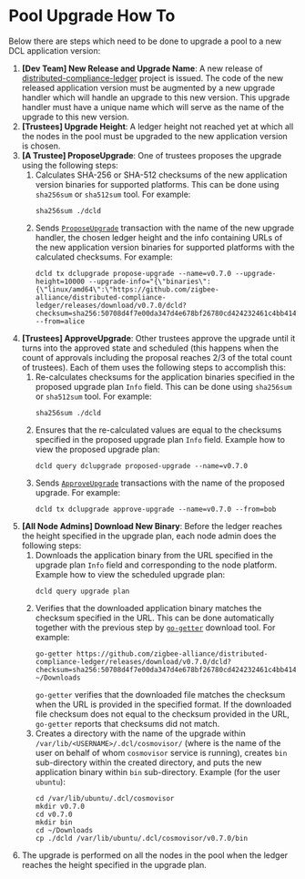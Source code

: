# Pool Upgrade How To

Below there are steps which need to be done to upgrade a pool to a new DCL
application version:

1. **[Dev Team] New Release and Upgrade Name**: A new release of
   [distributed-compliance-ledger](https://github.com/zigbee-alliance/distributed-compliance-ledger)
   project is issued. The code of the new released application version must be
   augmented by a new upgrade handler which will handle an upgrade to this new
   version. This upgrade handler must have a unique name which will serve as the
   name of the upgrade to this new version.
2. **[Trustees] Upgrade Height**: A ledger height not reached yet at which all
   the nodes in the pool must be upgraded to the new application version is
   chosen.
3. **[A Trustee] ProposeUpgrade**: One of trustees proposes the upgrade using
   the following steps:
   1. Calculates SHA-256 or SHA-512 checksums of the new application version
      binaries for supported platforms. This can be done using `sha256sum` or
      `sha512sum` tool. For example:
      ```
      sha256sum ./dcld
      ```
   2. Sends [`ProposeUpgrade`](./transactions.md#propose_upgrade) transaction
      with the name of the new upgrade handler, the chosen ledger height and the
      info containing URLs of the new application version binaries for supported
      platforms with the calculated checksums. For example:
      ```
      dcld tx dclupgrade propose-upgrade --name=v0.7.0 --upgrade-height=10000 --upgrade-info="{\"binaries\":{\"linux/amd64\":\"https://github.com/zigbee-alliance/distributed-compliance-ledger/releases/download/v0.7.0/dcld?checksum=sha256:50708d4f7e00da347d4e678bf26780cd424232461c4bb414f72391c75e39545a\"}}" --from=alice
      ```
4. **[Trustees] ApproveUpgrade**: Other trustees approve the upgrade until it
   turns into the approved state and scheduled (this happens when the count of
   approvals including the proposal reaches 2/3 of the total count of trustees).
   Each of them uses the following steps to accomplish this:
   1. Re-calculates checksums for the application binaries specified in the
      proposed upgrade plan `Info` field. This can be done using `sha256sum` or
      `sha512sum` tool. For example:
      ```
      sha256sum ./dcld
      ```
   2. Ensures that the re-calculated values are equal to the checksums specified
      in the proposed upgrade plan `Info` field. Example how to view the
      proposed upgrade plan:
      ```
      dcld query dclupgrade proposed-upgrade --name=v0.7.0
      ```
   3. Sends [`ApproveUpgrade`](./transactions.md#approve_upgrade) transactions
      with the name of the proposed upgrade. For example:
      ```
      dcld tx dclupgrade approve-upgrade --name=v0.7.0 --from=bob
      ```
5. **[All Node Admins] Download New Binary**: Before the ledger reaches the
   height specified in the upgrade plan, each node admin does the following
   steps:
    1. Downloads the application binary from the URL specified in the upgrade
       plan `Info` field and corresponding to the node platform. Example how to
       view the scheduled upgrade plan:
       ```
       dcld query upgrade plan
       ```
    2. Verifies that the downloaded application binary matches the checksum
       specified in the URL. This can be done automatically together with the
       previous step by [`go-getter`](https://github.com/hashicorp/go-getter)
       download tool. For example:
       ```
       go-getter https://github.com/zigbee-alliance/distributed-compliance-ledger/releases/download/v0.7.0/dcld?checksum=sha256:50708d4f7e00da347d4e678bf26780cd424232461c4bb414f72391c75e39545a ~/Downloads
       ```
       `go-getter` verifies that the downloaded file matches the checksum when
       the URL is provided in the specified format. If the downloaded file
       checksum does not equal to the checksum provided in the URL, `go-getter`
       reports that checksums did not match.
    3. Creates a directory with the name of the upgrade within
       `/var/lib/<USERNAME>/.dcl/cosmovisor/` (where <USERNAME> is the name of
       the user on behalf of whom `cosmovisor` service is running), creates
       `bin` sub-directory within the created directory, and puts the new
       application binary within `bin` sub-directory. Example (for the user
       `ubuntu`):
       ```
       cd /var/lib/ubuntu/.dcl/cosmovisor
       mkdir v0.7.0
       cd v0.7.0
       mkdir bin
       cd ~/Downloads
       cp ./dcld /var/lib/ubuntu/.dcl/cosmovisor/v0.7.0/bin
       ```
6. The upgrade is performed on all the nodes in the pool when the ledger reaches
   the height specified in the upgrade plan.
